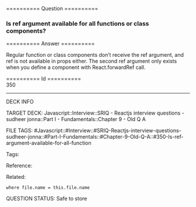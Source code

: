 ========== Question ==========  

### Is ref argument available for all functions or class components?  

========== Answer ==========  

Regular function or class components don’t receive the ref argument, and ref is not available in props either. The second ref argument only exists when you define a component with React.forwardRef call.

========== Id ==========  
350

---

DECK INFO

TARGET DECK: Javascript::Interview::SRIQ - Reactjs interview questions - sudheer jonna::Part I - Fundamentals::Chapter 9 - Old Q A

FILE TAGS: #Javascript::#Interview::#SRIQ-Reactjs-interview-questions-sudheer-jonna::#Part-I-Fundamentals::#Chapter-9-Old-Q-A::#350-Is-ref-argument-available-for-all-function

Tags:

Reference:

Related:

```dataview
where file.name = this.file.name
```

QUESTION STATUS: Safe to store
